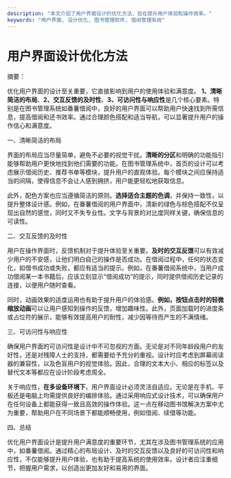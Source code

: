 ```yaml
---
description: "本文介绍了用户界面设计的优化方法，旨在提升用户体验和操作效率。"
keywords: "用户界面, 设计优化, 图书管理软件, 借阅管理系统"
---
```

# 用户界面设计优化方法

摘要：

优化用户界面的设计至关重要，它直接影响到用户的使用体验和满意度。 **1、清晰简洁的布局**、**2、交互反馈的及时性**、**3、可访问性与响应性**是几个核心要素。特别是在图书管理系统如番薯借阅中，良好的用户界面可以帮助用户快速找到所需信息，提高借阅和还书效率。通过合理颜色搭配和适当导航，可以显著提升用户的操作信心和满意度。

一、清晰简洁的布局

界面的布局应当尽量简单，避免不必要的视觉干扰。**清晰的分区**和明确的功能指引能够帮助用户更快地找到他们需要的功能。在图书管理系统中，首页的设计可以考虑展示借阅历史、推荐书单等模块，提升用户的直观体验。每个模块之间应保持适当的间隔，使得信息不会让人感到拥挤，用户能更轻松地获取信息。

此外，配色方案也应当遵循简洁的原则。**选择适合主题的色调**，并保持一致性，以提升整体设计感。例如，在番薯借阅的用户界面中，清新的绿色与棕色搭配不仅呈现出自然的感觉，同时又不失专业性。文字与背景的对比度同样关键，确保信息的可读性。

二、交互反馈的及时性

用户在操作界面时，反馈机制对于提升体验至关重要。**及时的交互反馈**可以有效减少用户的不安感，让他们明白自己的操作是否成功。在借阅过程中，任何的状态变化，如借书成功或失败，都应有适当的提示。例如，在番薯借阅系统中，当用户成功借阅某一本书籍后，应该立刻显示“借阅成功”的提示，同时提供借阅历史记录的连接，以便用户随时查看。

同时，动画效果的适度运用也有助于提升用户的体验感。**例如，按钮点击时的轻微缩放动画**可以让用户感知到操作的反馈，增加趣味性。此外，页面加载时的进度条或占位符的展示，能够有效提高用户的耐性，减少因等待而产生的不满情绪。

三、可访问性与响应性

确保用户界面的可访问性是设计中不可忽视的方面。无论是对不同年龄段用户的友好性，还是对残障人士的支持，都需要给予充分的重视。设计时应考虑到屏幕阅读器的兼容性，以及色盲用户的视觉体验。因此，合理的文本大小、相应的标签以及替代文本等都应在设计阶段考虑周全。

关于响应性，**在多设备环境下**，用户界面设计必须灵活自适应。无论是在手机、平板还是电脑上均需提供良好的编排体验。通过采用响应式设计技术，可以确保用户在任何设备上都能获得一致且高效的操作体验。这一点在移动图书馆解决方案中尤为重要，帮助用户在不同场景下都能顺畅使用，例如借阅、续借等功能。

四、总结

优化用户界面设计是提升用户满意度的重要环节，尤其在涉及图书管理系统的应用中，如番薯借阅。通过精心的布局设计、及时的交互反馈以及良好的可访问性和响应性，不仅能够提升用户体验，也有助于提高系统的使用效率。设计者应注重细节，把握用户需求，以创造出更加友好和易用的界面。
